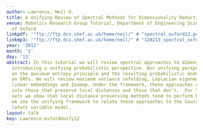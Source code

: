 ```yaml
---
author: Lawrence, Neil D.
title: A Unifying Review of Spectral Methods for Dimensionality Reduction
venue: Robotics Research Group Tutorial, Department of Engineering Science, University
  of Oxford
linkpdf: '"ftp://ftp.dcs.shef.ac.uk/home/neil/" # "spectral_oxford12.pdf"'
linkmp3: '"ftp://ftp.dcs.shef.ac.uk/home/neil/" # "120213_spectral_oxford12.pdf"'
year: '2012'
month: '2'
day: '13'
abstract: In this tutorial we will review spectral approaches to dimensionality reduction,
  introducing a unifying probabilistic perspective. Our unifying perspective is based
  on the maximum entropy principle and the resulting probabilistic models are based
  on GRFs. We will review maximum variance unfolding, Laplacian eigenmaps, locally
  linear embeddings and Isomap. Under the framework, these approaches can be divided
  into those that preserve local distances and those that don't.  For two small data
  sets we show that local distance preserving methods tend to perform better. Finally
  we use the unifying framework to relate these approaches to the Gaussian process
  latent variable model.
layout: talk
key: Lawrence:oxfordUnify12
---
```


